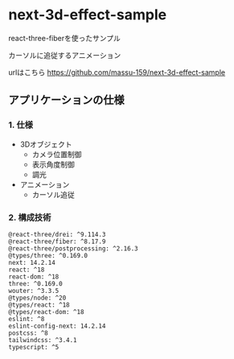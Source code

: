 # next-3d-effect-sample




react-three-fiberを使ったサンプル

カーソルに追従するアニメーション

urlはこちら
https://github.com/massu-159/next-3d-effect-sample

## アプリケーションの仕様

### 1. 仕様
- 3Dオブジェクト
  - カメラ位置制御
  - 表示角度制御
  - 調光
- アニメーション
  - カーソル追従


### 2. 構成技術
    @react-three/drei: ^9.114.3
    @react-three/fiber: ^8.17.9
    @react-three/postprocessing: ^2.16.3
    @types/three: ^0.169.0
    next: 14.2.14
    react: ^18
    react-dom: ^18
    three: ^0.169.0
    wouter: ^3.3.5
    @types/node: ^20
    @types/react: ^18
    @types/react-dom: ^18
    eslint: ^8
    eslint-config-next: 14.2.14
    postcss: ^8
    tailwindcss: ^3.4.1
    typescript: ^5
